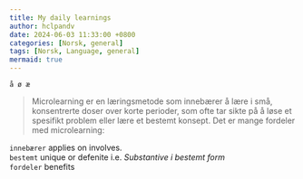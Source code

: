 ```yaml
---
title: My daily learnings 
author: hclpandv
date: 2024-06-03 11:33:00 +0800
categories: [Norsk, general]
tags: [Norsk, Language, general]
mermaid: true
---
```

`å ø æ`
<link rel="stylesheet" href="https://cdnjs.cloudflare.com/ajax/libs/font-awesome/6.0.0-beta3/css/all.min.css">
<script src="{{ '/assets/js/custom.js' | relative_url }}"></script>

>Microlearning er en læringsmetode som innebærer å lære i små, konsentrerte doser over korte perioder, 
som ofte tar sikte på å løse et spesifikt problem eller lære et bestemt konsept. Det er mange fordeler med microlearning:

`innebærer` applies on involves.   
`bestemt` unique or defenite i.e. *Substantive i bestemt form*  
`fordeler` benefits  
